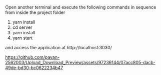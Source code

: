 

Open another terminal and execute the following commands in sequence from inside the project folder

1. yarn install
2. cd server
3. yarn install
4. yarn start

and access the application at http://localhost:3030/



https://github.com/pavan-2562003/Upload_Download_Preview/assets/97236144/07acc805-dacb-49de-bd30-bc0622234b47

